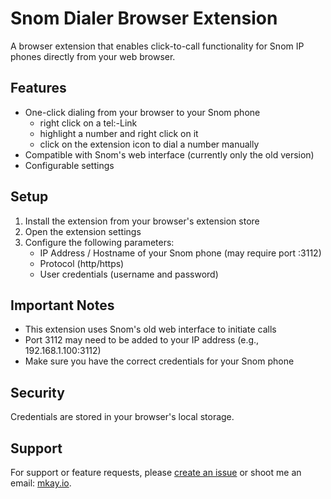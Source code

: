 # Snom Dialer Browser Extension

A browser extension that enables click-to-call functionality for Snom IP phones directly from your web browser.

## Features

- One-click dialing from your browser to your Snom phone
  - right click on a tel:-Link
  - highlight a number and right click on it
  - click on the extension icon to dial a number manually
- Compatible with Snom's web interface (currently only the old version)
- Configurable settings

## Setup

1. Install the extension from your browser's extension store
2. Open the extension settings
3. Configure the following parameters:
   - IP Address / Hostname of your Snom phone (may require port :3112)
   - Protocol (http/https)
   - User credentials (username and password)

## Important Notes

- This extension uses Snom's old web interface to initiate calls
- Port 3112 may need to be added to your IP address (e.g., 192.168.1.100:3112)
- Make sure you have the correct credentials for your Snom phone

## Security

Credentials are stored in your browser's local storage.

## Support

For support or feature requests, please [create an issue](https://github.com/mkay-io/snomdialer/issues) or shoot me an email: [mkay.io](https://mkay.io).
